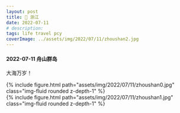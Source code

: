 ```yaml
---
layout: post
title: 👭 浙江
date: 2022-07-11
# description: 
tags: life travel pcy
coverImage: ../assets/img/2022/07/11/zhoushan2.jpg
---
```


#### 2022-07-11 舟山群岛

大海万岁！

<div class="row justify-content-sm-center">
    <div class="col-sm-6 mt-3 mt-md-0">
        {% include figure.html path="assets/img/2022/07/11/zhoushan0.jpg" class="img-fluid rounded z-depth-1" %}
    </div>
    <div class="col-sm-6 mt-3 mt-md-0">
        {% include figure.html path="assets/img/2022/07/11/zhoushan1.jpg" class="img-fluid rounded z-depth-1" %}
    </div>
</div>